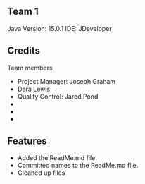 ## Team 1

Java Version: 15.0.1
IDE: JDeveloper

## Credits
Team members 
* Project Manager: Joseph Graham
* Dara Lewis
* Quality Control: Jared Pond
*
*
*

## Features

* Added the ReadMe.md file.
* Committed names to the ReadMe.md file.
* Cleaned up files
